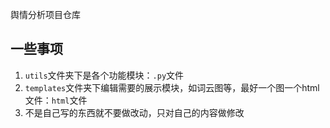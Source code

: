舆情分析项目仓库
## 一些事项

1. `utils`文件夹下是各个功能模块：`.py`文件
2. `templates`文件夹下编辑需要的展示模块，如词云图等，最好一个图一个html文件：`html`文件
3. 不是自己写的东西就不要做改动，只对自己的内容做修改